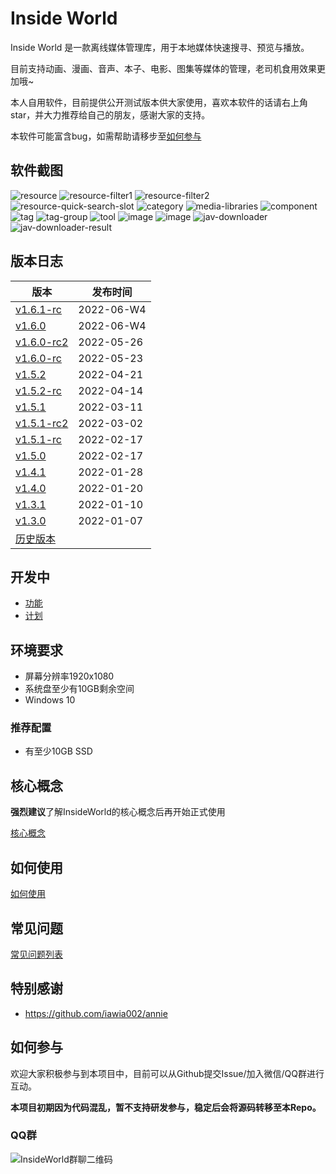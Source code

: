 # Inside World

Inside World 是一款离线媒体管理库，用于本地媒体快速搜寻、预览与播放。

目前支持动画、漫画、音声、本子、电影、图集等媒体的管理，老司机食用效果更加哦~

本人自用软件，目前提供公开测试版本供大家使用，喜欢本软件的话请右上角star，并大力推荐给自己的朋友，感谢大家的支持。

本软件可能富含bug，如需帮助请移步至[如何参与](#如何参与)

## 软件截图
![resource](https://user-images.githubusercontent.com/2888789/169789693-89d2619a-61c0-4d47-b34e-f24e03c79c7d.png)
![resource-filter1](https://user-images.githubusercontent.com/2888789/169790106-2d91fb65-6156-4ede-a501-5b539afc17e3.png)
![resource-filter2](https://user-images.githubusercontent.com/2888789/169790112-0ec39c4b-894e-4b65-8b2d-4296a6c17965.png)
![resource-quick-search-slot](https://user-images.githubusercontent.com/2888789/169790626-e8783333-d550-4a2c-863b-c49e4c1f8c9b.png)
![category](https://user-images.githubusercontent.com/2888789/169790164-c3e3a8d3-6e06-4a28-bf9d-5600a84aee4c.png)
![media-libraries](https://user-images.githubusercontent.com/2888789/163333035-1a2d9567-bb3e-40f0-8562-026010b41007.png)
![component](https://user-images.githubusercontent.com/2888789/156361974-ef794102-91ff-4a2c-981c-2ff778f76bc9.png)
![tag](https://user-images.githubusercontent.com/2888789/163333071-a24f151f-92da-4a04-812e-9ce7b1451198.png)
![tag-group](https://user-images.githubusercontent.com/2888789/163333079-47fa9edf-3d20-4458-a226-1d7cd54fb99e.png)
![tool](https://user-images.githubusercontent.com/2888789/156361991-7b3e98ea-3402-4952-8c5e-b71ac307e729.png)
![image](https://user-images.githubusercontent.com/2888789/147719422-8c7d3d4e-372d-42be-a52c-d03b77b12c5b.png)
![image](https://user-images.githubusercontent.com/2888789/150361104-0da7909d-8a6f-4af1-abe8-b2d1b598938a.png)
![jav-downloader](https://user-images.githubusercontent.com/2888789/154402544-af0d3062-1b1c-48e1-a85b-9041fbefc213.png)
![jav-downloader-result](https://user-images.githubusercontent.com/2888789/154402551-be02769f-6aba-47a0-b253-a7b625cc6070.png)

## 版本日志

| 版本 | 发布时间 |
| ------------- | ------------- |
| [v1.6.1-rc](https://github.com/anobaka/InsideWorld/milestone/19) | 2022-06-W4 |
| [v1.6.0](https://github.com/anobaka/InsideWorld/releases/tag/v1.6.0-rc2) | 2022-06-W4 |
| [v1.6.0-rc2](https://github.com/anobaka/InsideWorld/releases/tag/v1.6.0-rc2) | 2022-05-26 |
| [v1.6.0-rc](https://github.com/anobaka/InsideWorld/releases/tag/v1.6.0-rc) | 2022-05-23 |
| [v1.5.2](https://github.com/Bakabase/InsideWorld/releases/tag/v1.5.2) | 2022-04-21 |
| [v1.5.2-rc](https://github.com/Bakabase/InsideWorld/releases/tag/v1.5.2-rc) | 2022-04-14 |
| [v1.5.1](https://github.com/Bakabase/InsideWorld/releases/tag/v1.5.1) | 2022-03-11 |
| [v1.5.1-rc2](https://github.com/Bakabase/InsideWorld/releases/tag/v1.5.1-rc2) | 2022-03-02 |
| [v1.5.1-rc](https://github.com/Bakabase/InsideWorld/releases/tag/v1.5.1-rc) | 2022-02-17 |
| [v1.5.0](https://github.com/Bakabase/InsideWorld/releases/tag/v1.5.0) | 2022-02-17 |
| [v1.4.1](https://github.com/Bakabase/InsideWorld/releases/tag/v1.4.1) | 2022-01-28 |
| [v1.4.0](https://github.com/Bakabase/InsideWorld/releases/tag/v1.4.0) | 2022-01-20 |
| [v1.3.1](https://github.com/Bakabase/InsideWorld/releases/tag/v1.3.1) | 2022-01-10 |
| [v1.3.0](https://github.com/Bakabase/InsideWorld/releases/tag/v1.3.0) | 2022-01-07 |
| [历史版本](https://github.com/Bakabase/InsideWorld/milestones?state=closed) | |

## 开发中

+ [功能](https://github.com/Bakabase/InsideWorld/milestones)
+ [计划](https://github.com/Bakabase/InsideWorld/projects/1)

## 环境要求

+ 屏幕分辨率1920x1080
+ 系统盘至少有10GB剩余空间
+ Windows 10

### 推荐配置

+ 有至少10GB SSD

## 核心概念

**强烈建议**了解InsideWorld的核心概念后再开始正式使用

[核心概念](https://github.com/Bakabase/InsideWorld/blob/main/Docs/DEFINITIONS.md)

## 如何使用

[如何使用](https://github.com/Bakabase/InsideWorld/blob/main/Docs/HOW-TO-USE.md)

## 常见问题

[常见问题列表](https://github.com/Bakabase/InsideWorld/issues?q=is%3Aissue+sort%3Aupdated-desc+is%3Aclosed+label%3Adocumentation)

## 特别感谢

+ https://github.com/iawia002/annie

## 如何参与

欢迎大家积极参与到本项目中，目前可以从Github提交Issue/加入微信/QQ群进行互动。

**本项目初期因为代码混乱，暂不支持研发参与，稳定后会将源码转移至本Repo。**

### QQ群

![InsideWorld群聊二维码](https://user-images.githubusercontent.com/2888789/146117768-7d92af78-37ca-426e-a820-97b896b591eb.png)
